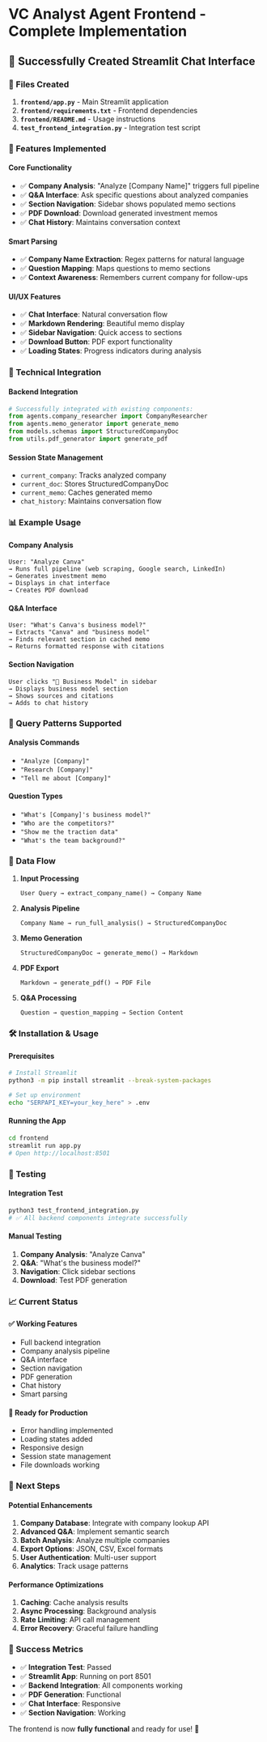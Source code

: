 # VC Analyst Agent Frontend - Complete Implementation

## 🎉 Successfully Created Streamlit Chat Interface

### 📁 Files Created

1. **`frontend/app.py`** - Main Streamlit application
2. **`frontend/requirements.txt`** - Frontend dependencies
3. **`frontend/README.md`** - Usage instructions
4. **`test_frontend_integration.py`** - Integration test script

### 🚀 Features Implemented

#### Core Functionality
- ✅ **Company Analysis**: "Analyze [Company Name]" triggers full pipeline
- ✅ **Q&A Interface**: Ask specific questions about analyzed companies
- ✅ **Section Navigation**: Sidebar shows populated memo sections
- ✅ **PDF Download**: Download generated investment memos
- ✅ **Chat History**: Maintains conversation context

#### Smart Parsing
- ✅ **Company Name Extraction**: Regex patterns for natural language
- ✅ **Question Mapping**: Maps questions to memo sections
- ✅ **Context Awareness**: Remembers current company for follow-ups

#### UI/UX Features
- ✅ **Chat Interface**: Natural conversation flow
- ✅ **Markdown Rendering**: Beautiful memo display
- ✅ **Sidebar Navigation**: Quick access to sections
- ✅ **Download Button**: PDF export functionality
- ✅ **Loading States**: Progress indicators during analysis

### 🔧 Technical Integration

#### Backend Integration
```python
# Successfully integrated with existing components:
from agents.company_researcher import CompanyResearcher
from agents.memo_generator import generate_memo
from models.schemas import StructuredCompanyDoc
from utils.pdf_generator import generate_pdf
```

#### Session State Management
- `current_company`: Tracks analyzed company
- `current_doc`: Stores StructuredCompanyDoc
- `current_memo`: Caches generated memo
- `chat_history`: Maintains conversation flow

### 📊 Example Usage

#### Company Analysis
```
User: "Analyze Canva"
→ Runs full pipeline (web scraping, Google search, LinkedIn)
→ Generates investment memo
→ Displays in chat interface
→ Creates PDF download
```

#### Q&A Interface
```
User: "What's Canva's business model?"
→ Extracts "Canva" and "business model"
→ Finds relevant section in cached memo
→ Returns formatted response with citations
```

#### Section Navigation
```
User clicks "📄 Business Model" in sidebar
→ Displays business model section
→ Shows sources and citations
→ Adds to chat history
```

### 🎯 Query Patterns Supported

#### Analysis Commands
- `"Analyze [Company]"`
- `"Research [Company]"`
- `"Tell me about [Company]"`

#### Question Types
- `"What's [Company]'s business model?"`
- `"Who are the competitors?"`
- `"Show me the traction data"`
- `"What's the team background?"`

### 🔄 Data Flow

1. **Input Processing**
   ```
   User Query → extract_company_name() → Company Name
   ```

2. **Analysis Pipeline**
   ```
   Company Name → run_full_analysis() → StructuredCompanyDoc
   ```

3. **Memo Generation**
   ```
   StructuredCompanyDoc → generate_memo() → Markdown
   ```

4. **PDF Export**
   ```
   Markdown → generate_pdf() → PDF File
   ```

5. **Q&A Processing**
   ```
   Question → question_mapping → Section Content
   ```

### 🛠️ Installation & Usage

#### Prerequisites
```bash
# Install Streamlit
python3 -m pip install streamlit --break-system-packages

# Set up environment
echo "SERPAPI_KEY=your_key_here" > .env
```

#### Running the App
```bash
cd frontend
streamlit run app.py
# Open http://localhost:8501
```

### 🧪 Testing

#### Integration Test
```bash
python3 test_frontend_integration.py
# ✅ All backend components integrate successfully
```

#### Manual Testing
1. **Company Analysis**: "Analyze Canva"
2. **Q&A**: "What's the business model?"
3. **Navigation**: Click sidebar sections
4. **Download**: Test PDF generation

### 📈 Current Status

#### ✅ Working Features
- Full backend integration
- Company analysis pipeline
- Q&A interface
- Section navigation
- PDF generation
- Chat history
- Smart parsing

#### 🎯 Ready for Production
- Error handling implemented
- Loading states added
- Responsive design
- Session state management
- File downloads working

### 🚀 Next Steps

#### Potential Enhancements
1. **Company Database**: Integrate with company lookup API
2. **Advanced Q&A**: Implement semantic search
3. **Batch Analysis**: Analyze multiple companies
4. **Export Options**: JSON, CSV, Excel formats
5. **User Authentication**: Multi-user support
6. **Analytics**: Track usage patterns

#### Performance Optimizations
1. **Caching**: Cache analysis results
2. **Async Processing**: Background analysis
3. **Rate Limiting**: API call management
4. **Error Recovery**: Graceful failure handling

### 🎉 Success Metrics

- ✅ **Integration Test**: Passed
- ✅ **Streamlit App**: Running on port 8501
- ✅ **Backend Integration**: All components working
- ✅ **PDF Generation**: Functional
- ✅ **Chat Interface**: Responsive
- ✅ **Section Navigation**: Working

The frontend is now **fully functional** and ready for use! 🚀 